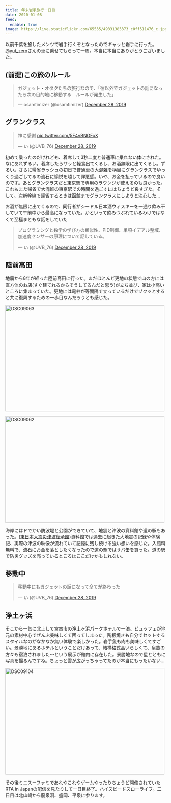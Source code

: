 ```yaml
---
title: 年末岩手旅行一日目
date: 2020-01-08
feed:
  enable: true
image: https://live.staticflickr.com/65535/49331385373_c0ff511476_c.jpg
---
```


以前千葉を旅したメンツで岩手行くぞとなったのでギャッと岩手に行った。[@yut_zero](https://twitter.com/yut_zero)さんの車に乗せてもらって一周。本当に本当にありがとうございました。

## (前提)この旅のルール

<blockquote class="twitter-tweet"><p lang="ja" dir="ltr">ガジェット・オタクたちの旅行なので、「宿以外でガジェットの話になったら次の目的地に移動する　ルールが発生した」</p>&mdash; osamtimizer (@osamtimizer) <a href="https://twitter.com/osamtimizer/status/1210827794755645441?ref_src=twsrc%5Etfw">December 28, 2019</a></blockquote> <script async src="https://platform.twitter.com/widgets.js" charset="utf-8"></script>

## グランクラス

<blockquote class="twitter-tweet"><p lang="ja" dir="ltr">神に感謝 <a href="https://t.co/5F4vBNGFoX">pic.twitter.com/5F4vBNGFoX</a></p>&mdash; い (@UVB_76) <a href="https://twitter.com/UVB_76/status/1210745646853918721?ref_src=twsrc%5Etfw">December 28, 2019</a></blockquote> <script async src="https://platform.twitter.com/widgets.js" charset="utf-8"></script>

初めて乗ったのだけれども、着席して3秒二度と普通車に乗れない体にされた。なにあれずるい。着席したらサッと軽食出てくるし、お酒無限に出てくるし。ずるい。さらに帰省ラッシュの初日で普通車の大混雑を横目にグランクラスでゆっくり過ごしてるの流石に愉悦を越して罪悪感。いや、お金を払っているので良いのです。あとグランクラスだと東京駅で専用のラウンジが使えるのも良かった。これもまた帰省で大混雑の東京駅での時間を過ごすにはちょうど良すぎた。そして、次新幹線で帰省するときは函館までグランクラスにしようと決心した…

お酒が無限に出てくるので、同行者がシードル日本酒ウィスキーを一通り飲み干していて午前中から最高になっていた。かといって飲みつぶれているわけではなくて至極まともな話をしていた
<blockquote class="twitter-tweet"><p lang="ja" dir="ltr">プログラミングと数学の学び方の類似性、PID制御、単項イデアル整域、加速度センサーの原理について話している。</p>&mdash; い (@UVB_76) <a href="https://twitter.com/UVB_76/status/1210770846639218690?ref_src=twsrc%5Etfw">December 28, 2019</a></blockquote> <script async src="https://platform.twitter.com/widgets.js" charset="utf-8"></script>

## 陸前高田

地震から8年が経った陸前高田に行った。まだほとんど更地の状態で山の方には直方体のお店(すぐ建てれるからそうしてるんだと思う)が立ち並び、家は小高いところに集まっていた。更地には電柱が等間隔で立っているだけでゾクッとすると共に復興するための一歩目なんだろうとも感じた。

<a data-flickr-embed="true" href="https://www.flickr.com/photos/uvb_76/49331385273/in/album-72157712520396157/" title="DSC09063"><img src="https://live.staticflickr.com/65535/49331385273_8f4bbc5b2b.jpg" width="500" height="333" alt="DSC09063"></a><script async src="//embedr.flickr.com/assets/client-code.js" charset="utf-8"></script>

<a data-flickr-embed="true" href="https://www.flickr.com/photos/uvb_76/49331385373/in/album-72157712520396157/" title="DSC09062"><img src="https://live.staticflickr.com/65535/49331385373_c0ff511476.jpg" width="500" height="333" alt="DSC09062"></a><script async src="//embedr.flickr.com/assets/client-code.js" charset="utf-8"></script>

海岸にはドでかい防波堤と公園ができていて、地震と津波の資料館や道の駅もあった。([東日本大震災津波伝承館](https://iwate-tsunami-memorial.jp/))資料館では過去に起きた大地震の記録や体験記、実際の津波の映像が流れていて記憶に残し続ける強い想いを感じた。入館料無料で、流石にお金を落としたくなったので道の駅ではサバ缶を買った。道の駅で防災グッズを売っているところはここだけかもしれない。

## 移動中

<blockquote class="twitter-tweet"><p lang="ja" dir="ltr">移動中にもガジェットの話になって全てが終わった</p>&mdash; い (@UVB_76) <a href="https://twitter.com/UVB_76/status/1210849123466788865?ref_src=twsrc%5Etfw">December 28, 2019</a></blockquote> <script async src="https://platform.twitter.com/widgets.js" charset="utf-8"></script>

## 浄土ヶ浜

そこから一気に北上して宮古市の浄土ヶ浜パークホテルで一泊。ビュッフェが地元の素材中心でぜんぶ美味しくて困ってしまった。陶板焼きも自分でセットするスタイルなのがなかなか無い体験で楽しかった。岩手魚も肉も美味しくてすごい。景勝地にあるホテルということだけあって、結構格式高いらしくて、皇族の方々も宿泊されました～という展示が館内に存在した。景勝地なので星とともに写真を撮るんですね。ちょっと雲が広がっちゃってたのが本当にもったいない…

<a data-flickr-embed="true" href="https://www.flickr.com/photos/uvb_76/49332075427/in/album-72157712520396157/" title="DSC09104"><img src="https://live.staticflickr.com/65535/49332075427_e703b5b99a.jpg" width="500" height="333" alt="DSC09104"></a><script async src="//embedr.flickr.com/assets/client-code.js" charset="utf-8"></script>

その後ミニスーファミであれやこれやゲームやったりちょうど開催されていたRTA in Japanの配信を見たりして一日目終了。ハイスピードスローライフ。二日目は北山崎から龍泉洞、盛岡、平泉に参ります。
